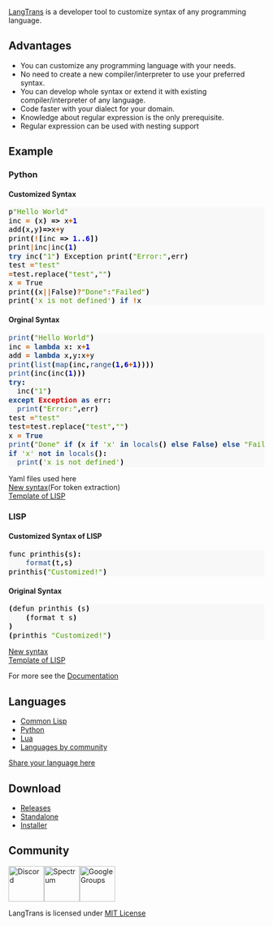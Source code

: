 [LangTrans](https://github.com/LangTrans/LangTrans) is a developer tool to customize syntax of any programming language.

## Advantages
- You can customize any programming language with your needs.
- No need to create a new compiler/interpreter to use your preferred syntax.
- You can develop whole syntax or extend it with existing compiler/interpreter of any language.
- Code faster with your dialect for your domain.
- Knowledge about regular expression is the only prerequisite.
- Regular expression can be used with nesting support

## Example
### Python
#### Customized Syntax

<div class="highlight" style="background: #f8f8f8"><pre style="line-height: 125%;"><span></span><span style="color: #000000">p</span><span style="color: #4e9a06">"Hello World"</span>
<span style="color: #000000">inc</span> <span style="color: #ce5c00; font-weight: bold">=</span> <span style="color: #000000; font-weight: bold">(</span><span style="color: #000000">x</span><span style="color: #000000; font-weight: bold">)</span> <span style="color: #000000; font-weight: bold">=&gt;</span> <span style="color: #000000">x</span><span style="color: #ce5c00; font-weight: bold">+</span><span style="color: #0000cf; font-weight: bold">1</span>
<span style="color: #000000">add</span><span style="color: #000000; font-weight: bold">(</span><span style="color: #000000">x</span><span style="color: #000000; font-weight: bold">,</span><span style="color: #000000">y</span><span style="color: #000000; font-weight: bold">)=&gt;</span><span style="color: #000000">x</span><span style="color: #ce5c00; font-weight: bold">+</span><span style="color: #000000">y</span>
<span style="color: #000000">print</span><span style="color: #000000; font-weight: bold">(</span><span style="color: #ce5c00; font-weight: bold">!</span><span style="color: #000000; font-weight: bold">[</span><span style="color: #000000">inc</span> <span style="color: #000000; font-weight: bold">=&gt;</span> <span style="color: #0000cf; font-weight: bold">1..6</span><span style="color: #000000; font-weight: bold">])</span>
<span style="color: #000000">print</span><span style="color: #ce5c00; font-weight: bold">|</span><span style="color: #000000">inc</span><span style="color: #ce5c00; font-weight: bold">|</span><span style="color: #000000">inc</span><span style="color: #000000; font-weight: bold">(</span><span style="color: #0000cf; font-weight: bold">1</span><span style="color: #000000; font-weight: bold">)</span>
<span style="color: #204a87; font-weight: bold">try</span> <span style="color: #000000">inc</span><span style="color: #000000; font-weight: bold">(</span><span style="color: #4e9a06">"1"</span><span style="color: #000000; font-weight: bold">)</span> <span style="color: #000000">Exception</span> <span style="color: #000000">print</span><span style="color: #000000; font-weight: bold">(</span><span style="color: #4e9a06">"Error:"</span><span style="color: #000000; font-weight: bold">,</span><span style="color: #000000">err</span><span style="color: #000000; font-weight: bold">)</span>
<span style="color: #000000">test</span> <span style="color: #ce5c00; font-weight: bold">=</span><span style="color: #4e9a06">"test"</span>
<span style="color: #ce5c00; font-weight: bold">=</span><span style="color: #000000">test</span><span style="color: #000000; font-weight: bold">.</span><span style="color: #000000">replace</span><span style="color: #000000; font-weight: bold">(</span><span style="color: #4e9a06">"test"</span><span style="color: #000000; font-weight: bold">,</span><span style="color: #4e9a06">""</span><span style="color: #000000; font-weight: bold">)</span>
<span style="color: #000000">x</span> <span style="color: #ce5c00; font-weight: bold">=</span> <span style="color: #000000">True</span>
<span style="color: #000000">print</span><span style="color: #000000; font-weight: bold">((</span><span style="color: #000000">x</span><span style="color: #ce5c00; font-weight: bold">||</span><span style="color: #000000">False</span><span style="color: #000000; font-weight: bold">)</span><span style="color: #ce5c00; font-weight: bold">?</span><span style="color: #4e9a06">"Done"</span><span style="color: #ce5c00; font-weight: bold">:</span><span style="color: #4e9a06">"Failed"</span><span style="color: #000000; font-weight: bold">)</span>
<span style="color: #000000">print</span><span style="color: #000000; font-weight: bold">(</span><span style="color: #4e9a06">'x is not defined'</span><span style="color: #000000; font-weight: bold">)</span> <span style="color: #204a87; font-weight: bold">if</span> <span style="color: #ce5c00; font-weight: bold">!</span><span style="color: #000000">x</span>
</pre></div>

#### Orginal Syntax
<div class="highlight" style="background: #f8f8f8"><pre style="line-height: 125%;"><span></span><span style="color: #204a87">print</span><span style="color: #000000; font-weight: bold">(</span><span style="color: #4e9a06">"Hello World"</span><span style="color: #000000; font-weight: bold">)</span>
<span style="color: #000000">inc</span> <span style="color: #ce5c00; font-weight: bold">=</span> <span style="color: #204a87; font-weight: bold">lambda</span> <span style="color: #000000">x</span><span style="color: #000000; font-weight: bold">:</span> <span style="color: #000000">x</span><span style="color: #ce5c00; font-weight: bold">+</span><span style="color: #0000cf; font-weight: bold">1</span>
<span style="color: #000000">add</span> <span style="color: #ce5c00; font-weight: bold">=</span> <span style="color: #204a87; font-weight: bold">lambda</span> <span style="color: #000000">x</span><span style="color: #000000; font-weight: bold">,</span><span style="color: #000000">y</span><span style="color: #000000; font-weight: bold">:</span><span style="color: #000000">x</span><span style="color: #ce5c00; font-weight: bold">+</span><span style="color: #000000">y</span>
<span style="color: #204a87">print</span><span style="color: #000000; font-weight: bold">(</span><span style="color: #204a87">list</span><span style="color: #000000; font-weight: bold">(</span><span style="color: #204a87">map</span><span style="color: #000000; font-weight: bold">(</span><span style="color: #000000">inc</span><span style="color: #000000; font-weight: bold">,</span><span style="color: #204a87">range</span><span style="color: #000000; font-weight: bold">(</span><span style="color: #0000cf; font-weight: bold">1</span><span style="color: #000000; font-weight: bold">,</span><span style="color: #0000cf; font-weight: bold">6</span><span style="color: #ce5c00; font-weight: bold">+</span><span style="color: #0000cf; font-weight: bold">1</span><span style="color: #000000; font-weight: bold">))))</span>
<span style="color: #204a87">print</span><span style="color: #000000; font-weight: bold">(</span><span style="color: #000000">inc</span><span style="color: #000000; font-weight: bold">(</span><span style="color: #000000">inc</span><span style="color: #000000; font-weight: bold">(</span><span style="color: #0000cf; font-weight: bold">1</span><span style="color: #000000; font-weight: bold">)))</span>
<span style="color: #204a87; font-weight: bold">try</span><span style="color: #000000; font-weight: bold">:</span>
  <span style="color: #000000">inc</span><span style="color: #000000; font-weight: bold">(</span><span style="color: #4e9a06">"1"</span><span style="color: #000000; font-weight: bold">)</span>
<span style="color: #204a87; font-weight: bold">except</span> <span style="color: #cc0000; font-weight: bold">Exception</span> <span style="color: #204a87; font-weight: bold">as</span> <span style="color: #000000">err</span><span style="color: #000000; font-weight: bold">:</span>
  <span style="color: #204a87">print</span><span style="color: #000000; font-weight: bold">(</span><span style="color: #4e9a06">"Error:"</span><span style="color: #000000; font-weight: bold">,</span><span style="color: #000000">err</span><span style="color: #000000; font-weight: bold">)</span>
<span style="color: #000000">test</span> <span style="color: #ce5c00; font-weight: bold">=</span><span style="color: #4e9a06">"test"</span>
<span style="color: #000000">test</span><span style="color: #ce5c00; font-weight: bold">=</span><span style="color: #000000">test</span><span style="color: #ce5c00; font-weight: bold">.</span><span style="color: #000000">replace</span><span style="color: #000000; font-weight: bold">(</span><span style="color: #4e9a06">"test"</span><span style="color: #000000; font-weight: bold">,</span><span style="color: #4e9a06">""</span><span style="color: #000000; font-weight: bold">)</span>
<span style="color: #000000">x</span> <span style="color: #ce5c00; font-weight: bold">=</span> <span style="color: #204a87; font-weight: bold">True</span>
<span style="color: #204a87">print</span><span style="color: #000000; font-weight: bold">(</span><span style="color: #4e9a06">"Done"</span> <span style="color: #204a87; font-weight: bold">if</span> <span style="color: #000000; font-weight: bold">(</span><span style="color: #000000">x</span> <span style="color: #204a87; font-weight: bold">if</span> <span style="color: #4e9a06">'x'</span> <span style="color: #204a87; font-weight: bold">in</span> <span style="color: #204a87">locals</span><span style="color: #000000; font-weight: bold">()</span> <span style="color: #204a87; font-weight: bold">else</span> <span style="color: #204a87; font-weight: bold">False</span><span style="color: #000000; font-weight: bold">)</span> <span style="color: #204a87; font-weight: bold">else</span> <span style="color: #4e9a06">"Failed"</span><span style="color: #000000; font-weight: bold">)</span>
<span style="color: #204a87; font-weight: bold">if</span> <span style="color: #4e9a06">'x'</span> <span style="color: #204a87; font-weight: bold">not</span> <span style="color: #204a87; font-weight: bold">in</span> <span style="color: #204a87">locals</span><span style="color: #000000; font-weight: bold">():</span>
  <span style="color: #204a87">print</span><span style="color: #000000; font-weight: bold">(</span><span style="color: #4e9a06">'x is not defined'</span><span style="color: #000000; font-weight: bold">)</span>
</pre></div>

Yaml files used here<br>
[New syntax](https://github.com/LangTrans/Py_Trans/blob/main/source.yaml)(For token extraction)<br>
[Template of LISP](https://github.com/LangTrans/Py_Trans/blob/main/target.yaml)
### LISP
#### Customized Syntax of LISP

<div class="highlight" style="background: #f8f8f8"><pre style="line-height: 125%;"><span></span><span style="color: #000000">func</span> <span style="color: #000000">printhis</span><span style="color: #000000; font-weight: bold">(</span><span style="color: #000000">s</span><span style="color: #000000; font-weight: bold">):</span>
	<span style="color: #204a87">format</span><span style="color: #000000; font-weight: bold">(</span><span style="color: #000000">t</span><span style="color: #000000; font-weight: bold">,</span><span style="color: #000000">s</span><span style="color: #000000; font-weight: bold">)</span>
<span style="color: #000000">printhis</span><span style="color: #000000; font-weight: bold">(</span><span style="color: #4e9a06">"Customized!"</span><span style="color: #000000; font-weight: bold">)</span>
</pre></div>

#### Original Syntax 
<div class="highlight" style="background: #f8f8f8"><pre style="line-height: 125%;"><span></span><span style="color: #000000; font-weight: bold">(</span><span style="color: #000000">defun</span> <span style="color: #000000">printhis</span> <span style="color: #000000; font-weight: bold">(</span><span style="color: #000000">s</span><span style="color: #000000; font-weight: bold">)</span>
	<span style="color: #000000; font-weight: bold">(</span><span style="color: #000000">format</span> <span style="color: #000000">t</span> <span style="color: #000000">s</span><span style="color: #000000; font-weight: bold">)</span>
<span style="color: #000000; font-weight: bold">)</span>
<span style="color: #000000; font-weight: bold">(</span><span style="color: #000000">printhis</span> <span style="color: #4e9a06">"Customized!"</span><span style="color: #000000; font-weight: bold">)</span>
</pre></div>

[New syntax](https://github.com/LangTrans/LangTrans/blob/main/example/source.yaml)<br>[Template of LISP](https://github.com/LangTrans/LangTrans/blob/main/example/target.yaml)

For more see the [Documentation](https://langtrans.readthedocs.io/en/latest/)

## Languages
* [Common Lisp](https://github.com/B-R-P/LISP_Trans)
* [Python](https://github.com/LangTrans/Py_Trans)
* [Lua](https://github.com/B-R-P/Lua_Trans)
* [Languages by community](https://langtrans.github.io/langtransrepos/)

[Share your language here](https://forms.gle/YDEKapaTZmJspyDeA)

## Download
- [Releases](https://github.com/LangTrans/LangTrans/releases)
- [Standalone](https://drive.google.com/uc?export=download&id=14lanbflcifeIM3PSCL3fF3rFxSBPrt7W)<br>
- [Installer](https://drive.google.com/uc?export=download&id=15soZJZCDrDP5KGVxvD5L9Sg7109XVc7y)

## Community
[<img src="https://discord.com/assets/2c21aeda16de354ba5334551a883b481.png" alt="Discord" style="height: 70px;width: 70px;"/>](https://discord.gg/3nDwppur5S)[<img src="https://avatars.githubusercontent.com/u/25838825?s=200&v=4" alt="Spectrum" style="height: 70px;width: 70px;"/>](https://spectrum.chat/langtrans-community)[<img src="https://www.gstatic.com/images/branding/product/2x/groups_48dp.png" alt="Google Groups" style="height: 70px;width: 70px;"/>](https://groups.google.com/g/langtrans-community)

LangTrans is licensed under [MIT License](https://raw.githubusercontent.com/B-R-P/LangTrans/main/LICENSE)
